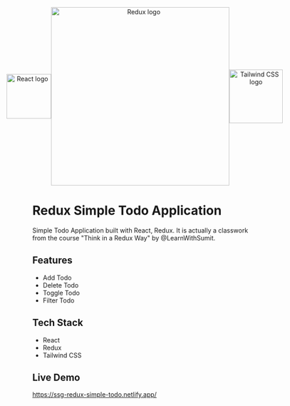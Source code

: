 <p align="center" style="display: flex; justify-content: center; align-items: center;">
    <img src="https://upload.wikimedia.org/wikipedia/commons/thumb/a/a7/React-icon.svg/2300px-React-icon.svg.png" alt="React logo" width="100" />
    <img src="https://raw.githubusercontent.com/reduxjs/redux/master/logo/logo-title-dark.png" alt="Redux logo" width="400" />
    <img src="https://upload.wikimedia.org/wikipedia/commons/thumb/d/d5/Tailwind_CSS_Logo.svg/1024px-Tailwind_CSS_Logo.svg.png" alt="Tailwind CSS logo" width="120" />
</p>

# Redux Simple Todo Application

Simple Todo Application built with React, Redux. It is actually a classwork from the course "Think in a Redux Way" by @LearnWithSumit.

## Features

-   Add Todo
-   Delete Todo
-   Toggle Todo
-   Filter Todo

## Tech Stack

-   React
-   Redux
-   Tailwind CSS

## Live Demo

https://ssg-redux-simple-todo.netlify.app/
